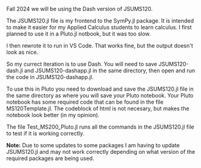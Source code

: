 Fall 2024 we will be using the Dash version of JSUMS120.

The JSUMS120.jl file is my frontend to the SymPy.jl package.
It is intended to make it easier for my Applied Calculus students to learn calculus. 
I first planned to use it in a Pluto.jl notbook,
but it was too slow.

I then rewrote it to run in VS Code.
That works fine,
but the output doesn't look as nice.

So my currect iteration is to use Dash.
You will need to save JSUMS120-dash.jl and JSUMS120-dashapp.jl in the same directory,
then open and run the code in JSUMS120-dashapp.jl.

To use this in Pluto you need to download and save the JSUMS120.jl file in the same directory as where you will save your Pluto notebook. 
Your Pluto notebook has some required code that can be found in the file MS120Template.jl. 
The codeblock of html is not necesary,
but makes the notebook look better (in my opinion).

The file Test_MS200_Pluto.jl runs all the commands in the JSUMS120.jl file to test if it is working correctly.

**Note:** Due to some updates to some packages I am having to update JSUMS120.jl 
and may not work correctly depending on what version of the required packages are being used.